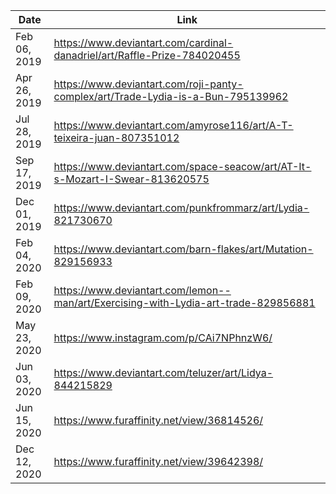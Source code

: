 | Date | Link |
|----|----|
| Feb 06, 2019 | https://www.deviantart.com/cardinal-danadriel/art/Raffle-Prize-784020455
| Apr 26, 2019 | https://www.deviantart.com/roji-panty-complex/art/Trade-Lydia-is-a-Bun-795139962
| Jul 28, 2019 | https://www.deviantart.com/amyrose116/art/A-T-teixeira-juan-807351012
| Sep 17, 2019 | https://www.deviantart.com/space-seacow/art/AT-It-s-Mozart-I-Swear-813620575
| Dec 01, 2019 | https://www.deviantart.com/punkfrommarz/art/Lydia-821730670
| Feb 04, 2020 | https://www.deviantart.com/barn-flakes/art/Mutation-829156933
| Feb 09, 2020 | https://www.deviantart.com/lemon--man/art/Exercising-with-Lydia-art-trade-829856881
| May 23, 2020 | https://www.instagram.com/p/CAi7NPhnzW6/
| Jun 03, 2020 | https://www.deviantart.com/teluzer/art/Lidya-844215829
| Jun 15, 2020 | https://www.furaffinity.net/view/36814526/
| Dec 12, 2020 | https://www.furaffinity.net/view/39642398/